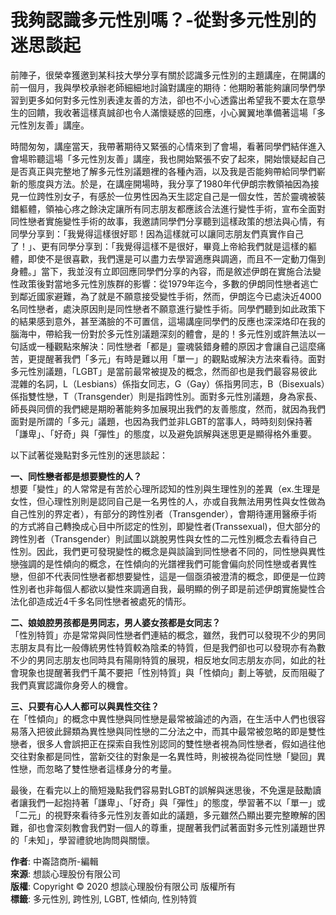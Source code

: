 # 我夠認識多元性別嗎？-從對多元性別的迷思談起

前陣子，很榮幸獲邀到某科技大學分享有關於認識多元性別的主題講座，在開講的前一個月，我與學校承辦老師細細地討論對講座的期待：他期盼著能夠讓同學們學習到更多如何對多元性別表達友善的方法，卻也不小心透露出希望我不要太在意學生的回饋，我收著這樣真誠卻也令人滿懷疑惑的回應，小心翼翼地準備著這場「多元性別友善」講座。

時間匆匆，講座當天，我帶著期待又緊張的心情來到了會場，看著同學們結伴進入會場聆聽這場「多元性別友善」講座，我也開始緊張不安了起來，開始懷疑起自己是否真正與完整地了解多元性別議題裡的各種內涵，以及我是否能夠帶給同學們嶄新的態度與方法。於是，在講座開場時，我分享了1980年代伊朗宗教領袖因為接見一位跨性別女子，有感於一位男性因為天生認定自己是一個女性，苦於靈魂被裝錯軀體，領袖心疼之餘決定讓所有同志朋友都應該合法進行變性手術，宣布全面對同性戀者實施變性手術的故事，我邀請同學們分享聽到這樣政策的想法與心情，有同學分享到：「我覺得這樣很好耶！因為這樣就可以讓同志朋友們真實作自己了！」、更有同學分享到：「我覺得這樣不是很好，畢竟上帝給我們就是這樣的軀體，即使不是很喜歡，我們還是可以盡力去學習適應與調適，而且不一定動刀傷到身體。」當下，我並沒有立即回應同學們分享的內容，而是敘述伊朗在實施合法變性政策後對當地多元性別族群的影響：從1979年迄今，多數的伊朗同性戀者逃亡到鄰近國家避難，為了就是不願意接受變性手術，然而，伊朗迄今已處決近4000名同性戀者，處決原因則是同性戀者不願意進行變性手術。同學們聽到如此政策下的結果感到意外，甚至滿臉的不可置信，這場講座同學們的反應也深深烙印在我的腦海中，帶給我一份對於多元性別議題深刻的體會，是的！多元性別或許無法以一句話或一種觀點來解決：同性戀者「都是」靈魂裝錯身體的原因才會讓自己這麼痛苦，更提醒著我們「多元」有時是難以用「單一」的觀點或解決方法來看待。面對多元性別議題，「LGBT」是當前最常被提及的概念，然而卻也是我們最容易彼此混雜的名詞，L（Lesbians）係指女同志，G（Gay）係指男同志，B（Bisexuals）係指雙性戀，T（Transgender）則是指跨性別。面對多元性別議題，身為家長、師長與同儕的我們總是期盼著能夠多加展現出我們的友善態度，然而，就因為我們面對是所謂的「多元」議題，也因為我們並非LGBT的當事人，時時刻刻保持著「謙卑」、「好奇」與「彈性」的態度，以及避免誤解與迷思更是顯得格外重要。

以下試著從幾點對多元性別的迷思談起： 

**一、同性戀者都是想要變性的人？**          
想要「變性」的人常常是有苦於心理所認知的性別與生理性別的差異（ex.生理是女性，但心理性別則是認同自己是一名男性的人，亦或自我無法用男性與女性做為自己性別的界定者），有部分的跨性別者（Transgender），會期待運用醫療手術的方式將自己轉換成心目中所認定的性別，即變性者(Transsexual)，但大部分的跨性別者（Transgender）則試圖以跳脫男性與女性的二元性別概念去看待自己性別。因此，我們更可發現變性的概念是與談論到同性戀者不同的，同性戀與異性戀強調的是性傾向的概念，在性傾向的光譜裡我們可能會偏向於同性戀或者異性戀，但卻不代表同性戀者都想要變性，這是一個亟須被澄清的概念，即便是一位跨性別者也非每個人都欲以變性來調適自我，最明顯的例子即是前述伊朗實施變性合法化卻造成近4千多名同性戀者被處死的情形。  

**二、娘娘腔男孩都是男同志，男人婆女孩都是女同志？**      
「性別特質」亦是常常與同性戀者們連結的概念，雖然，我們可以發現不少的男同志朋友具有比一般傳統男性特質較為陰柔的特質，但是我們卻也可以發現亦有為數不少的男同志朋友也同時具有陽剛特質的展現，相反地女同志朋友亦同，如此的社會現象也提醒著我們千萬不要把「性別特質」與「性傾向」劃上等號，反而阻礙了我們真實認識你身旁人的機會。  

**三、只要有心人人都可以與異性交往？**          
在「性傾向」的概念中異性戀與同性戀是最常被論述的內涵，在生活中人們也很容易落入把彼此歸類為異性戀與同性戀的二分法之中，而其中最常被忽略的即是雙性戀者，很多人會誤把正在探索自我性別認同的雙性戀者視為同性戀者，假如過往他交往對象都是同性，當新交往的對象是一名異性時，則被視為從同性戀「變回」異性戀，而忽略了雙性戀者這樣身分的考量。

最後，在看完以上的簡短幾點我們容易對LGBT的誤解與迷思後，不免還是鼓勵讀者讓我們一起抱持著「謙卑」、「好奇」與「彈性」的態度，學習著不以「單一」或「二元」的視野來看待多元性別友善如此的議題，多元雖然凸顯出要完整瞭解的困難，卻也會深刻教會我們對一個人的尊重，提醒著我們試著面對多元性別議題世界的「未知」，學習禮貌地詢問與關懷。

**作者**: 中崙諮商所-編輯  
**來源**: 想談心理股份有限公司  
**版權**: Copyright © 2020 想談心理股份有限公司 版權所有  
**標籤**: 多元性別, 跨性別, LGBT, 性傾向, 性別特質